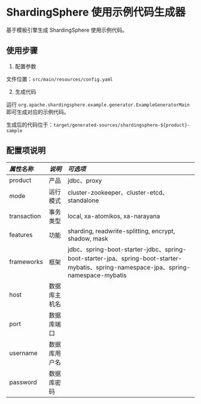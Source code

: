 # ShardingSphere 使用示例代码生成器

基于模板引擎生成 ShardingSphere 使用示例代码。

## 使用步骤

1. 配置参数

文件位置：`src/main/resources/config.yaml` 

2. 生成代码

运行 `org.apache.shardingsphere.example.generator.ExampleGeneratorMain` 即可生成对应的示例代码。

生成后的代码位于：`target/generated-sources/shardingsphere-${product}-sample`

## 配置项说明

| *属性名称*    | *说明*      | *可选项*                                                                                                                                         |
| :---------- | ---------- |:----------------------------------------------------------------------------------------------------------------------------------------------|
| product     | 产品        | jdbc、proxy                                                                                                                                    |
| mode        | 运行模式     | cluster-zookeeper、cluster-etcd、standalone                                                                                                     |
| transaction | 事务类型     | local, xa-atomikos, xa-narayana                                                                                                               |
| features    | 功能        | sharding, readwrite-splitting, encrypt, shadow, mask                                                                                          |
| frameworks  | 框架        | jdbc、spring-boot-starter-jdbc、spring-boot-starter-jpa、spring-boot-starter-mybatis、spring-namespace-jpa、spring-namespace-mybatis               |
| host        | 数据库主机名 |                                                                                                                                               |
| port        | 数据库端口   |                                                                                                                                               |
| username    | 数据库用户名  |                                                                                                                                               |
| password    | 数据库密码    |                                                                                                                                               |
